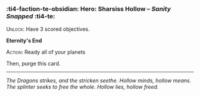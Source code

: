 ### :ti4-faction-te-obsidian: **Hero**: Sharsiss Hollow – _Sanity Snapped_ :ti4-te:

<span style="font-variant:small-caps;">Unlock</span>: Have 3 scored objectives.

**Eternity's End**

<span style="font-variant:small-caps;">Action</span>: Ready all of your planets

Then, purge this card.

---

*The Dragons strikes, and the stricken seethe.
Hollow minds, hollow means.
The splinter seeks to free the whole.
Hollow lies, hollow freed.*
